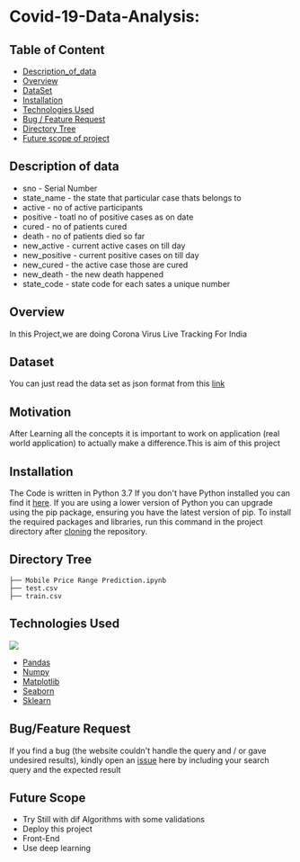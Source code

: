 # Covid-19-Data-Analysis: 

## Table of Content
  * [Description_of_data](#Description-of-data)
  * [Overview](#overview)
  * [DataSet](#Dataset)
  * [Installation](#installation)
  * [Technologies Used](#Technologies-Used)
  * [Bug / Feature Request](#bug---feature-request)
  * [Directory Tree](#directory-tree)
  * [Future scope of project](#future-scope)


## Description of data

* sno	- Serial Number
* state_name - the state that particular case thats belongs to	
* active	- no of active participants 
* positive	- toatl no of positive cases as on date
* cured	  - no of patients cured
* death	  - no of patients died so far
* new_active	- current active  cases on till day   
* new_positive	- current positive  cases on till day   
* new_cured	    - the active case those are cured
* new_death	     - the new death happened
* state_code    - state code for each sates a unique number 


## Overview
In this Project,we are doing Corona Virus Live Tracking For India
## Dataset
You can just read the data set as json format from this [link](https://www.mohfw.gov.in/data/datanew.json)

## Motivation
After Learning all the concepts it is important to work on application (real world application) to actually make a difference.This is aim of this project

## Installation
The Code is written in Python 3.7 If you don't have Python installed you can find it [here](https://www.python.org/downloads/). If you are using a lower version of Python you can upgrade using the pip package, ensuring you have the latest version of pip. To install the required packages and libraries, run this command in the project directory after [cloning](https://www.howtogeek.com/451360/how-to-clone-a-github-repository/) the repository.

## Directory Tree 
```
├── Mobile Price Range Prediction.ipynb
├── test.csv
├── train.csv

```

## Technologies Used

![](https://forthebadge.com/images/badges/made-with-python.svg)
* [Pandas](https://pandas.pydata.org/)
* [Numpy](https://numpy.org/)
* [Matplotlib](https://matplotlib.org/) 
* [Seaborn](seaborn.pydata.org)
* [Sklearn](scikit-learn.org)
## Bug/Feature Request

If you find a bug (the website couldn't handle the query and / or gave undesired results), kindly open an [issue](https://github.com/Abilashkanagasabai/Mobile-Price-Prediction/issues) here by including your search query and the expected result

## Future Scope

* Try Still with dif  Algorithms with some validations
* Deploy this project
* Front-End 
* Use deep learning 
